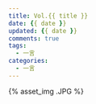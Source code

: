 ```yaml
---
title: Vol.{{ title }}
date: {{ date }}
updated: {{ date }}
comments: true
tags:
  - 一言
categories:
  - 一言
---
```


{% asset_img .JPG %}
